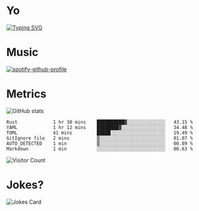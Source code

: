 # Yo

[![Typing SVG](https://readme-typing-svg.herokuapp.com?center=true&lines=Hel++l+o+wo+o+++r+l+++++++++d;Rust;Substrate;Dust;Guts)](https://git.io/typing-svg)

# Music

[![spotify-github-profile](https://spotify-github-profile.vercel.app/api/view?uid=na5blcw6x0jzl3k1m6uxyyk3y&cover_image=true&theme=default&bar_color=276524&bar_color_cover=true)](https://github.com/kittinan/spotify-github-profile)

# Metrics

![GitHub stats](https://github-readme-stats.vercel.app/api?username=AwesomeIbex&count_private=true&show_icons=true&theme=cobalt)

<!--START_SECTION:waka-->

```text
Rust             1 hr 30 mins    ██████████▓░░░░░░░░░░░░░░   43.15 %
YAML             1 hr 12 mins    ████████▓░░░░░░░░░░░░░░░░   34.48 %
TOML             41 mins         █████░░░░░░░░░░░░░░░░░░░░   19.49 %
GitIgnore file   2 mins          ▒░░░░░░░░░░░░░░░░░░░░░░░░   01.07 %
AUTO_DETECTED    1 min           ▒░░░░░░░░░░░░░░░░░░░░░░░░   00.89 %
Markdown         1 min           ░░░░░░░░░░░░░░░░░░░░░░░░░   00.63 %
```

<!--END_SECTION:waka-->

![Visitor Count](https://profile-counter.glitch.me/AwesomeIbex/count.svg)

# Jokes?

![Jokes Card](https://readme-jokes.vercel.app/api)

